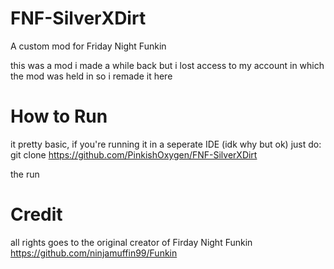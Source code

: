 # FNF-SilverXDirt
A custom mod for Friday Night Funkin

this was a mod i made a while back but i lost access to my account in which the mod was held in so i remade it here

# How to Run

it pretty basic, if you're running it in a seperate IDE (idk why but ok) just do:
git clone https://github.com/PinkishOxygen/FNF-SilverXDirt

the run

# Credit

all rights goes to the original creator of Firday Night Funkin 
https://github.com/ninjamuffin99/Funkin
